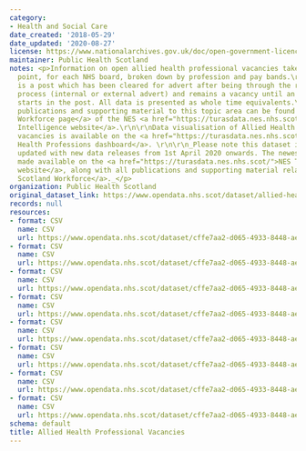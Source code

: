 ```yaml
---
category:
- Health and Social Care
date_created: '2018-05-29'
date_updated: '2020-08-27'
license: https://www.nationalarchives.gov.uk/doc/open-government-licence/version/3/
maintainer: Public Health Scotland
notes: <p>Information on open allied health professional vacancies taken at a census
  point, for each NHS board, broken down by profession and pay bands.\r\n\r\nA vacancy
  is a post which has been cleared for advert after being through the redeployment
  process (internal or external advert) and remains a vacancy until an individual
  starts in the post. All data is presented as whole time equivalents.\r\n\r\nAll
  publications and supporting material to this topic area can be found on the <a href="https://turasdata.nes.nhs.scot/workforce-official-statistics/nhsscotland-workforce/">NHSScotland
  Workforce page</a> of the NES <a href="https://turasdata.nes.nhs.scot/">Turas Data
  Intelligence website</a>.\r\n\r\nData visualisation of Allied Health Professions
  vacancies is available on the <a href="https://turasdata.nes.nhs.scot/workforce-official-statistics/nhsscotland-workforce/publications/02-june-2020/dashboards/allied-health-professions/">Allied
  Health Professions dashboard</a>. \r\n\r\n_Please note this dataset is no longer
  updated with new data releases from 1st April 2020 onwards. The newest data is now
  made available on the <a href="https://turasdata.nes.nhs.scot/">NES Turas Data Intelligence
  website</a>, along with all publications and supporting material related to <a href="https://turasdata.nes.nhs.scot/workforce-official-statistics/nhsscotland-workforce/">NHS
  Scotland Workforce</a>._</p>
organization: Public Health Scotland
original_dataset_link: https://www.opendata.nhs.scot/dataset/allied-health-professional-vacancies
records: null
resources:
- format: CSV
  name: CSV
  url: https://www.opendata.nhs.scot/dataset/cffe7aa2-d065-4933-8448-ae40881615d4/resource/a2638e43-e928-4781-9065-55a56417ab8c/download/ahp_vacancy_dec19.csv
- format: CSV
  name: CSV
  url: https://www.opendata.nhs.scot/dataset/cffe7aa2-d065-4933-8448-ae40881615d4/resource/bf3fb085-3406-4110-a232-29ee76aac6cf/download/ahp_vacancy_sep19.csv
- format: CSV
  name: CSV
  url: https://www.opendata.nhs.scot/dataset/cffe7aa2-d065-4933-8448-ae40881615d4/resource/6ae073da-60ff-4fb5-af46-41d08d407d0e/download/ahp_vacancy_jun19.csv
- format: CSV
  name: CSV
  url: https://www.opendata.nhs.scot/dataset/cffe7aa2-d065-4933-8448-ae40881615d4/resource/3021ad0c-3fd7-4b0a-bad0-373b8de5c7e9/download/ahp_vacancy_mar19.csv
- format: CSV
  name: CSV
  url: https://www.opendata.nhs.scot/dataset/cffe7aa2-d065-4933-8448-ae40881615d4/resource/a21aad8d-bbf9-43ad-adec-6fe615484dbf/download/ahp_vacancy_dec18.csv
- format: CSV
  name: CSV
  url: https://www.opendata.nhs.scot/dataset/cffe7aa2-d065-4933-8448-ae40881615d4/resource/f31d8ca1-c815-482b-8541-ac185c97a1ad/download/ahp_vacancy_sep18rev.csv
- format: CSV
  name: CSV
  url: https://www.opendata.nhs.scot/dataset/cffe7aa2-d065-4933-8448-ae40881615d4/resource/faf91998-4229-4617-8f65-62c6a1e8b9a9/download/ahp_vacancy_jun18rev.csv
- format: CSV
  name: CSV
  url: https://www.opendata.nhs.scot/dataset/cffe7aa2-d065-4933-8448-ae40881615d4/resource/53a23519-59b6-4fde-b9aa-631ecc3dc279/download/allied-health-professional-vacancy_mar18.csv
schema: default
title: Allied Health Professional Vacancies
---
```

